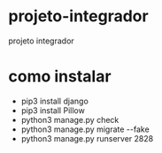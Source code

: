 # projeto-integrador
projeto integrador


# como instalar

- pip3 install django
- pip3 install Pillow
- python3 manage.py check
- python3 manage.py migrate --fake
- python3 manage.py runserver 2828

